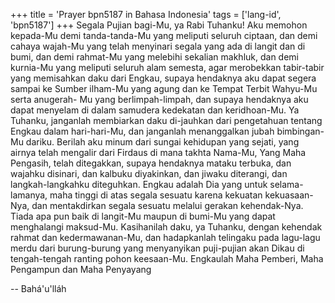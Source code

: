 +++
title = 'Prayer bpn5187 in Bahasa Indonesia'
tags = ['lang-id', 'bpn5187']
+++
Segala Pujian bagi-Mu, ya Rabi Tuhanku! Aku memohon kepada-Mu demi tanda-tanda-Mu yang meliputi seluruh ciptaan, dan demi cahaya wajah-Mu yang telah menyinari segala yang ada di langit dan di bumi, dan demi rahmat-Mu yang melebihi sekalian makhluk, dan demi kurnia-Mu yang meliputi seluruh alam semesta, agar merobekkan tabir-tabir yang memisahkan daku dari Engkau, supaya hendaknya aku dapat segera sampai ke Sumber ilham-Mu yang agung dan ke Tempat Terbit Wahyu-Mu serta anugerah- Mu yang berlimpah-limpah, dan supaya hendaknya aku dapat menyelam di dalam samudera kedekatan dan keridhoan-Mu. Ya Tuhanku, janganlah membiarkan daku di-jauhkan dari pengetahuan tentang Engkau dalam hari-hari-Mu, dan janganlah menanggalkan jubah
bimbingan-Mu dariku. Berilah aku minum dari sungai kehidupan yang sejati, yang airnya telah mengalir dari Firdaus di mana takhta Nama-Mu, Yang Maha Pengasih, telah ditegakkan, supaya hendaknya mataku terbuka, dan wajahku disinari, dan kalbuku diyakinkan, dan jiwaku diterangi, dan langkah-langkahku diteguhkan.
Engkau adalah Dia yang untuk selama-lamanya, maha tinggi di atas segala sesuatu karena kekuatan kekuasaan-Nya, dan mentakdirkan segala sesuatu melalui gerakan kehendak-Nya. Tiada apa pun baik di langit-Mu maupun di bumi-Mu yang dapat menghalangi maksud-Mu. Kasihanilah daku, ya Tuhanku, dengan kehendak rahmat dan kedermawanan-Mu, dan hadapkanlah telingaku pada lagu-lagu merdu dari burung-burung yang menyanyikan puji-pujian akan Dikau di tengah-tengah ranting pohon keesaan-Mu. Engkaulah Maha Pemberi, Maha Pengampun dan Maha Penyayang

-- Bahá'u'lláh
